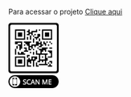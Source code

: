 Para acessar o projeto
<a href="https://rosanaarioza.github.io/projeto-android2/" target="_blank">Clique aqui</a> 

 <img src="frame2.png" alt="QRCode">    
